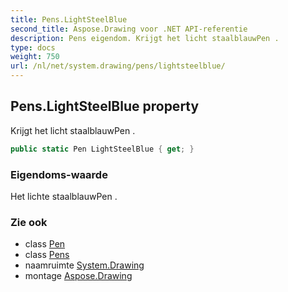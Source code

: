 ```yaml
---
title: Pens.LightSteelBlue
second_title: Aspose.Drawing voor .NET API-referentie
description: Pens eigendom. Krijgt het licht staalblauwPen .
type: docs
weight: 750
url: /nl/net/system.drawing/pens/lightsteelblue/
---
```

## Pens.LightSteelBlue property

Krijgt het licht staalblauwPen .

```csharp
public static Pen LightSteelBlue { get; }
```

### Eigendoms-waarde

Het lichte staalblauwPen .

### Zie ook

* class [Pen](../../pen/)
* class [Pens](../)
* naamruimte [System.Drawing](../../pens/)
* montage [Aspose.Drawing](../../../)


